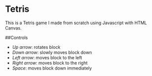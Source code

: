 # Tetris

This is a Tetris game I made from scratch using Javascript with HTML Canvas. 

##Controls

* *Up arrow*: rotates block
* *Down arrow*: slowly moves block down
* *Left arrow*: moves block to the left
* *Right arrow*: moves block to the right
* *Space*: moves block down immediately